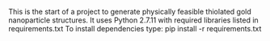 This is the start of a project to generate physically feasible thiolated gold nanoparticle structures.
It uses Python 2.7.11 with required libraries listed in requirements.txt
To install dependencies type:
pip install -r requirements.txt
